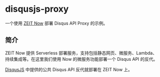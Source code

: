 # disqusjs-proxy

一个使用 [ZEIT Now](https://zeit.co/) 部署 Disqus API Proxy 的示例。

## 简介

ZEIT Now 提供 Serverless 部署服务，支持包括静态网页、微服务、Lambda、持续集成等。在这里我们使用 Now 的微服务功能部署一个 Disqus API 的反代。

[DisqusJS](https://github.com/SukkaW/DisqusJS) 中提供的公共 Disqus API 反代就部署在 ZEIT Now 上。

